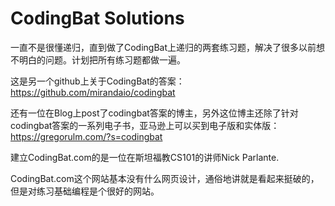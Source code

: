 # CodingBat Solutions
一直不是很懂递归，直到做了CodingBat上递归的两套练习题，解决了很多以前想不明白的问题。计划把所有练习题都做一遍。

这是另一个github上关于CodingBat的答案：https://github.com/mirandaio/codingbat

还有一位在Blog上post了codingbat答案的博主，另外这位博主还除了针对codingbat答案的一系列电子书，亚马逊上可以买到电子版和实体版：https://gregorulm.com/?s=codingbat

建立CodingBat.com的是一位在斯坦福教CS101的讲师Nick Parlante.

CodingBat.com这个网站基本没有什么网页设计，通俗地讲就是看起来挺破的，但是对练习基础编程是个很好的网站。
